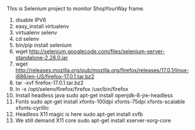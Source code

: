 This is Selenium project
to monitor ShopYourWay frame.

1. disable IPV6
2. easy_install virtualenv
3. virtualenv selenv
4. cd selenv
5. bin/pip install selenium
6. wget http://selenium.googlecode.com/files/selenium-server-standalone-2.28.0.jar
7. wget http://releases.mozilla.org/pub/mozilla.org/firefox/releases/17.0.1/linux-i686/en-US/firefox-17.0.1.tar.bz2
8. tar -xvf firefox-17.0.1.tar.bz2
9. ln -s /opt/selenv/firefox/firefox /usr/bin/firefox
10. Install headless java
sudo apt-get install openjdk-6-jre-headless
11. Fonts
sudo apt-get install xfonts-100dpi xfonts-75dpi xfonts-scalable xfonts-cyrillic
12. Headless X11 magic is here
sudo apt-get install xvfb
13. We still demand X11 core
sudo apt-get install xserver-xorg-core

